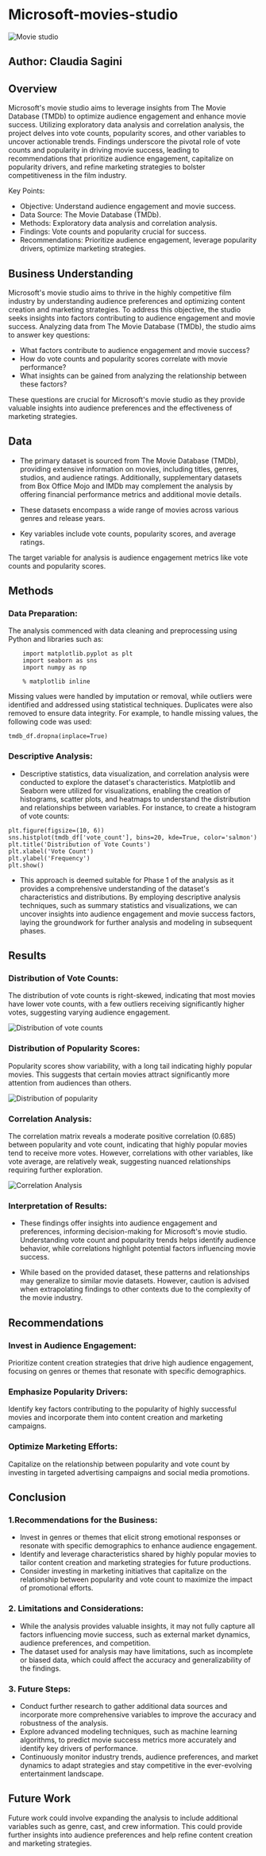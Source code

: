 # Microsoft-movies-studio
![Movie studio](images/studio.jpg)
## Author: Claudia Sagini

## Overview
Microsoft's movie studio aims to leverage insights from The Movie Database (TMDb) to optimize audience engagement and enhance movie success. Utilizing exploratory data analysis and correlation analysis, the project delves into vote counts, popularity scores, and other variables to uncover actionable trends. Findings underscore the pivotal role of vote counts and popularity in driving movie success, leading to recommendations that prioritize audience engagement, capitalize on popularity drivers, and refine marketing strategies to bolster competitiveness in the film industry.

Key Points:

* Objective: Understand audience engagement and movie success.
* Data Source: The Movie Database (TMDb).
* Methods: Exploratory data analysis and correlation analysis.
* Findings: Vote counts and popularity crucial for success.
* Recommendations: Prioritize audience engagement, leverage popularity drivers, optimize marketing strategies.


## Business Understanding
Microsoft's movie studio aims to thrive in the highly competitive film industry by understanding audience preferences and optimizing content creation and marketing strategies. To address this objective, the studio seeks insights into factors contributing to audience engagement and movie success. Analyzing data from The Movie Database (TMDb), the studio aims to answer key questions:

* What factors contribute to audience engagement and movie success?
* How do vote counts and popularity scores correlate with movie performance?
* What insights can be gained from analyzing the relationship between these factors?

These questions are crucial for Microsoft's movie studio as they provide valuable insights into audience preferences and the effectiveness of marketing strategies.



## Data
* The primary dataset is sourced from The Movie Database (TMDb), providing extensive information on movies, including titles, genres, studios, and audience ratings. Additionally, supplementary datasets from Box Office Mojo and IMDb may complement the analysis by offering financial performance metrics and additional movie details.

* These datasets encompass a wide range of movies across various genres and release years.
* Key variables include vote counts, popularity scores, and average ratings.

The target variable for analysis is audience engagement metrics like vote counts and popularity scores.

## Methods
### Data Preparation: 
The analysis commenced with data cleaning and preprocessing using Python and libraries such as:
```import pandas as pd
    import matplotlib.pyplot as plt
    import seaborn as sns
    import numpy as np

    % matplotlib inline
```
Missing values were handled by imputation or removal, while outliers were identified and addressed using statistical techniques. Duplicates were also removed to ensure data integrity.
For example, to handle missing values, the following code was used:

```tmdb_df.dropna(inplace=True)```

### Descriptive Analysis: 
* Descriptive statistics, data visualization, and correlation analysis were conducted to explore the dataset's characteristics. Matplotlib and Seaborn were utilized for visualizations, enabling the creation of histograms, scatter plots, and heatmaps to understand the distribution and relationships between variables. For instance, to create a histogram of vote counts:
```
plt.figure(figsize=(10, 6))
sns.histplot(tmdb_df['vote_count'], bins=20, kde=True, color='salmon')
plt.title('Distribution of Vote Counts')
plt.xlabel('Vote Count')
plt.ylabel('Frequency')
plt.show()
```
* This approach is deemed suitable for Phase 1 of the analysis as it provides a comprehensive understanding of the dataset's characteristics and distributions. By employing descriptive analysis techniques, such as summary statistics and visualizations, we can uncover insights into audience engagement and movie success factors, laying the groundwork for further analysis and modeling in subsequent phases.



## Results

### Distribution of Vote Counts: 
The distribution of vote counts is right-skewed, indicating that most movies have lower vote counts, with a few outliers receiving significantly higher votes, suggesting varying audience engagement.

<img src="images/Distribution_of_vote_counts.png" alt="Distribution of vote counts">

### Distribution of Popularity Scores: 
Popularity scores show variability, with a long tail indicating highly popular movies. This suggests that certain movies attract significantly more attention from audiences than others. 

<img src="images/Distribution_of_popularity.png" alt="Distribution of popularity">

### Correlation Analysis: 
The correlation matrix reveals a moderate positive correlation (0.685) between popularity and vote count, indicating that highly popular movies tend to receive more votes. However, correlations with other variables, like vote average, are relatively weak, suggesting nuanced relationships requiring further exploration. 

<img src="images/Correlation_analysis.png" alt="Correlation Analysis">

### Interpretation of Results:
* These findings offer insights into audience engagement and preferences, informing decision-making for Microsoft's movie studio. Understanding vote count and popularity trends helps identify audience behavior, while correlations highlight potential factors influencing movie success.

* While based on the provided dataset, these patterns and relationships may generalize to similar movie datasets. However, caution is advised when extrapolating findings to other contexts due to the complexity of the movie industry.

## Recommendations
### Invest in Audience Engagement:
Prioritize content creation strategies that drive high audience engagement, focusing on genres or themes that resonate with specific demographics.

### Emphasize Popularity Drivers: 
Identify key factors contributing to the popularity of highly successful movies and incorporate them into content creation and marketing campaigns.

### Optimize Marketing Efforts: 
Capitalize on the relationship between popularity and vote count by investing in targeted advertising campaigns and social media promotions.

## Conclusion

### 1.Recommendations for the Business:

* Invest in genres or themes that elicit strong emotional responses or resonate with specific demographics to enhance audience engagement.
* Identify and leverage characteristics shared by highly popular movies to tailor content creation and marketing strategies for future productions.
* Consider investing in marketing initiatives that capitalize on the relationship between popularity and vote count to maximize the impact of promotional efforts.

### 2. Limitations and Considerations:

* While the analysis provides valuable insights, it may not fully capture all factors influencing movie success, such as external market dynamics, audience preferences, and competition.
* The dataset used for analysis may have limitations, such as incomplete or biased data, which could affect the accuracy and generalizability of the findings.

### 3. Future Steps:

* Conduct further research to gather additional data sources and incorporate more comprehensive variables to improve the accuracy and robustness of the analysis.
* Explore advanced modeling techniques, such as machine learning algorithms, to predict movie success metrics more accurately and identify key drivers of performance.
* Continuously monitor industry trends, audience preferences, and market dynamics to adapt strategies and stay competitive in the ever-evolving entertainment landscape.


## Future Work
Future work could involve expanding the analysis to include additional variables such as genre, cast, and crew information. This could provide further insights into audience preferences and help refine content creation and marketing strategies.
